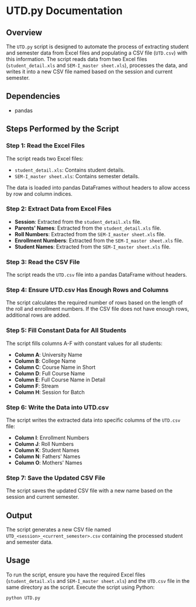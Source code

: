 # UTD.py Documentation

## Overview
The `UTD.py` script is designed to automate the process of extracting student and semester data from Excel files and populating a CSV file (`UTD.csv`) with this information. The script reads data from two Excel files (`student_detail.xls` and `SEM-I_master sheet.xls`), processes the data, and writes it into a new CSV file named based on the session and current semester.

## Dependencies
- pandas

## Steps Performed by the Script

### Step 1: Read the Excel Files
The script reads two Excel files:
- `student_detail.xls`: Contains student details.
- `SEM-I_master sheet.xls`: Contains semester details.

The data is loaded into pandas DataFrames without headers to allow access by row and column indices.

### Step 2: Extract Data from Excel Files
- **Session**: Extracted from the `student_detail.xls` file.
- **Parents' Names**: Extracted from the `student_detail.xls` file.
- **Roll Numbers**: Extracted from the `SEM-I_master sheet.xls` file.
- **Enrollment Numbers**: Extracted from the `SEM-I_master sheet.xls` file.
- **Student Names**: Extracted from the `SEM-I_master sheet.xls` file.

### Step 3: Read the CSV File
The script reads the `UTD.csv` file into a pandas DataFrame without headers.

### Step 4: Ensure UTD.csv Has Enough Rows and Columns
The script calculates the required number of rows based on the length of the roll and enrollment numbers. If the CSV file does not have enough rows, additional rows are added.

### Step 5: Fill Constant Data for All Students
The script fills columns A-F with constant values for all students:
- **Column A**: University Name
- **Column B**: College Name
- **Column C**: Course Name in Short
- **Column D**: Full Course Name
- **Column E**: Full Course Name in Detail
- **Column F**: Stream
- **Column H**: Session for Batch

### Step 6: Write the Data into UTD.csv
The script writes the extracted data into specific columns of the `UTD.csv` file:
- **Column I**: Enrollment Numbers
- **Column J**: Roll Numbers
- **Column K**: Student Names
- **Column N**: Fathers' Names
- **Column O**: Mothers' Names

### Step 7: Save the Updated CSV File
The script saves the updated CSV file with a new name based on the session and current semester.

## Output
The script generates a new CSV file named `UTD_<session>_<current_semester>.csv` containing the processed student and semester data.

## Usage
To run the script, ensure you have the required Excel files (`student_detail.xls` and `SEM-I_master sheet.xls`) and the `UTD.csv` file in the same directory as the script. Execute the script using Python:

```bash
python UTD.py
```